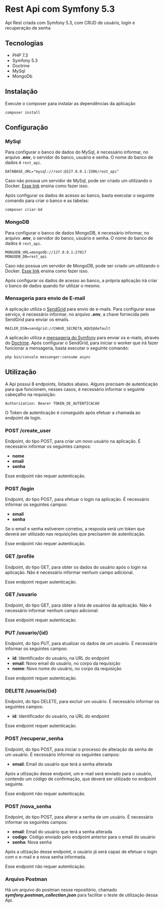 # Rest Api com Symfony 5.3
Api Rest criada com Symfony 5.3, com CRUD de usuário, login e recuperação de senha

## Tecnologias
- PHP 7.3
- Symfony 5.3
- Doctrine
- MySql
- MongoDb

## Instalação
Execute o composer para instalar as dependências da aplicação

    composer install

## Configuração
### MySql
Para configurar o banco de dados do MySql, é necessário informar, no arquivo **.env**, o servidor do banco, usuário e senha. O nome do banco de dados é `rest_api`.

    DATABASE_URL="mysql://root:@127.0.0.1:3306/rest_api"

Caso não possua um servidor de MySql, pode ser criado um utilizando o Docker. [Esse link][1] ensina como fazer isso.

Após configurar os dados de acesso ao banco, basta executar o seguinte comando para criar o banco e as tabelas:

    composer criar-bd

### MongoDB
Para configurar o banco de dados MongoDB, é necessário informar, no arquivo **.env**, o servidor do banco, usuário e senha. O nome do banco de dados é `rest_api`.

    MONGODB_URL=mongodb://127.0.0.1:27017
    MONGODB_DB=rest_api

Caso não possua um servidor de MongoDB, pode ser criado um utilizando o Docker. [Esse link][2] ensina como fazer isso.

Após configurar os dados de acesso ao banco, a própria aplicação irá criar o banco de dados quando for utilizar o mesmo.

### Mensageria para envio de E-mail
A aplicação utiliza o [SendGrid][3] para envio de e-mails. Para configurar esse serviço, é necessário informar, no arquivo **.env**, a chave fornecida pelo SendGrid para enviar os emails.

    MAILER_DSN=sendgrid://CHAVE_SECRETA_AQUI@default

A aplicação utiliza a [mensageria do Symfony][4] para enviar os e-mails, através do [Doctrine][5]. Após configurar o SendGrid, para iniciar o worker que irá fazer funcionar a mensageria, basta executar o seguinte comando:

    php bin/console messenger:consume async

## Utilização
A Api possui 8 endpoints, listados abaixo. Alguns precisam de autenticação para que funcionem, nesses casos, é necessário informar o seguinte cabeçalho na requisição:

    Authorization: Bearer TOKEN_DE_AUTENTICACAO

O Token de autenticação é conseguido após efetuar a chamada ao endpoint de login.

### POST /create_user
Endpoint, do tipo POST, para criar um novo usuário na aplicação. É necessário informar os seguintes campos:
- **nome**
- **email**
- **senha**

Esse endpoint não requer autenticação.

### POST /login
Endpoint, do tipo POST, para efetuar o login na aplicação. É necessário informar os seguintes campos:
- **email**
- **senha**

Se o email e senha estiverem corretos, a resposta será um token que deverá ser utilizado nas requisições que precisarem de autenticação.

Esse endpoint não requer autenticação.

### GET /profile
Endpoint, do tipo GET, para obter os dados do usuário após o login na aplicação. Não é necessário informar nenhum campo adicional.

Esse endpoint requer autenticação.

### GET /usuario
Endpoint, do tipo GET, para obter a lista de usuários da aplicação. Não é necessário informar nenhum campo adicional.

Esse endpoint requer autenticação.

### PUT /usuario/{id}
Endpoint, do tipo PUT, para atualizar os dados de um usuário. É necessário informar os seguintes campos:
- **id**: Identificador do usuário, na URL do endpoint
- **email**: Novo email do usuário, no corpo da requisição
- **nome**: Novo nome do usuário, no corpo da requisição

Esse endpoint requer autenticação.

### DELETE /usuario/{id}
Endpoint, do tipo DELETE, para excluir um usuário. É necessário informar os seguintes campos:
- **id**: Identificador do usuário, na URL do endpoint

Esse endpoint requer autenticação.

### POST /recuperar_senha
Endpoint, do tipo POST, para iniciar o processo de alteração da senha de um usuário. É necessário informar os seguintes campos:
- **email**: Email do usuário que terá a senha alterada

Após a utlização desse endpoint, um e-mail será enviado para o usuário, contendo um código de confirmação, que deverá ser utilizado no endpoint seguinte.

Esse endpoint não requer autenticação.

### POST /nova_senha
Endpoint, do tipo POST, para alterar a senha de um usuário. É necessário informar os seguintes campos:
- **email**: Email do usuário que terá a senha alterada
- **codigo**: Código enviado pelo endpoint anterior para o email do usuário
- **senha**: Nova senha

Após a utlização desse endpoint, o usuário já será capaz de efetuar o login com o e-mail e a nova senha informada.

Esse endpoint não requer autenticação.

### Arquivo Postman
Há um arquivo do postman nesse repositório, chamado ***symfony.postman_collection.json*** para facilitar o teste de utilização dessa Api.

[1]: https://github.com/DevCia/criando-instancias-dos-bancos-de-dados-com-docker#mysql-server
[2]: https://github.com/DevCia/criando-instancias-dos-bancos-de-dados-com-docker#mongodb
[3]: https://sendgrid.com/
[4]: https://symfony.com/doc/current/messenger.html
[5]: https://symfony.com/doc/current/messenger.html#doctrine-transport